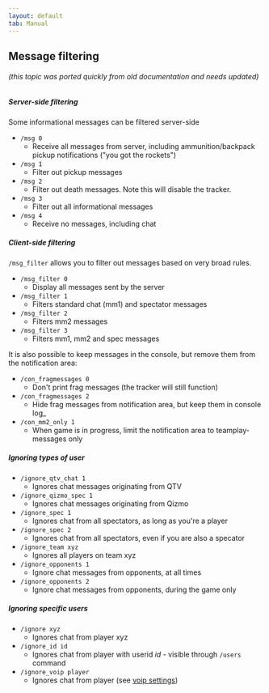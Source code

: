 ```yaml
---
layout: default
tab: Manual
---
```


## Message filtering

###### (this topic was ported quickly from old documentation and needs updated)

##### Server-side filtering

Some informational messages can be filtered server-side

- `/msg 0`
  - Receive all messages from server, including ammunition/backpack pickup notifications ("you got the rockets")
- `/msg 1`
  - Filter out pickup messages
- `/msg 2`
  - Filter out death messages.  Note this will disable the tracker.
- `/msg 3`
  - Filter out all informational messages
- `/msg 4`
  - Receive no messages, including chat

##### Client-side filtering

`/msg_filter` allows you to filter out messages based on very broad rules.

- `/msg_filter 0`
  - Display all messages sent by the server
- `/msg_filter 1`
  - Filters standard chat (mm1) and spectator messages
- `/msg_filter 2`
  - Filters mm2 messages
- `/msg_filter 3`
  - Filters mm1, mm2 and spec messages

It is also possible to keep messages in the console, but remove them from the notification area:

- `/con_fragmessages 0`
  - Don't print frag messages (the tracker will still function)
- `/con_fragmessages 2`
  - Hide frag messages from notification area, but keep them in console log_
- `/con_mm2_only 1`
  - When game is in progress, limit the notification area to teamplay-messages only

##### Ignoring types of user

- `/ignore_qtv_chat 1`
  - Ignores chat messages originating from QTV
- `/ignore_qizmo_spec 1`
  - Ignores chat messages originating from Qizmo
- `/ignore_spec 1`
  - Ignores chat from all spectators, as long as you're a player
- `/ignore_spec 2`
  - Ignores chat from all spectators, even if you are also a specator
- `/ignore_team xyz`
  - Ignores all players on team xyz
- `/ignore_opponents 1`
  - Ignore chat messages from opponents, at all times
- `/ignore_opponents 2`
  - Ignore chat messages from opponents, during the game only

##### Ignoring specific users

- `/ignore xyz`
  - Ignores chat from player xyz
- `/ignore_id id`
  - Ignores chat from player with userid *id* - visible through `/users` command
- `/ignore_voip player`
  - Ignores chat from player (see [voip settings][voip])

[voip]: ./voice-support.md
